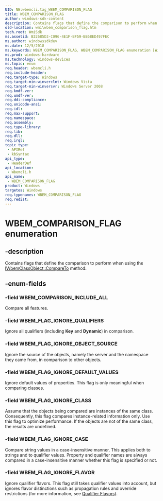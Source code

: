 ```yaml
---
UID: NE:wbemcli.tag_WBEM_COMPARISON_FLAG
title: WBEM_COMPARISON_FLAG
author: windows-sdk-content
description: Contains flags that define the comparison to perform when using the IWbemClassObject::CompareTo method.
old-location: wmi\wbem_comparison_flag.htm
tech.root: WmiSdk
ms.assetid: B32685D3-C096-4E1F-BF59-EB68ED497FEC
ms.author: windowssdkdev
ms.date: 12/5/2018
ms.keywords: WBEM_COMPARISON_FLAG, WBEM_COMPARISON_FLAG enumeration [Windows Management Instrumentation], WBEM_COMPARISON_INCLUDE_ALL, WBEM_FLAG_IGNORE_CASE, WBEM_FLAG_IGNORE_CLASS, WBEM_FLAG_IGNORE_DEFAULT_VALUES, WBEM_FLAG_IGNORE_FLAVOR, WBEM_FLAG_IGNORE_OBJECT_SOURCE, WBEM_FLAG_IGNORE_QUALIFIERS, wbemcli/WBEM_COMPARISON_FLAG, wbemcli/WBEM_COMPARISON_INCLUDE_ALL, wbemcli/WBEM_FLAG_IGNORE_CASE, wbemcli/WBEM_FLAG_IGNORE_CLASS, wbemcli/WBEM_FLAG_IGNORE_DEFAULT_VALUES, wbemcli/WBEM_FLAG_IGNORE_FLAVOR, wbemcli/WBEM_FLAG_IGNORE_OBJECT_SOURCE, wbemcli/WBEM_FLAG_IGNORE_QUALIFIERS, wmi.wbem_comparison_flag
ms.prod: windows-hardware
ms.technology: windows-devices
ms.topic: enum
req.header: wbemcli.h
req.include-header: 
req.target-type: Windows
req.target-min-winverclnt: Windows Vista
req.target-min-winversvr: Windows Server 2008
req.kmdf-ver: 
req.umdf-ver: 
req.ddi-compliance: 
req.unicode-ansi: 
req.idl: 
req.max-support: 
req.namespace: 
req.assembly: 
req.type-library: 
req.lib: 
req.dll: 
req.irql: 
topic_type:
 - APIRef
 - kbSyntax
api_type:
 - HeaderDef
api_location:
 - Wbemcli.h
api_name:
 - WBEM_COMPARISON_FLAG
product: Windows
targetos: Windows
req.typenames: WBEM_COMPARISON_FLAG
req.redist: 
---
```


# WBEM_COMPARISON_FLAG enumeration


## -description


Contains flags that define the comparison to perform when using the <a href="https://msdn.microsoft.com/246e5c2e-8d89-4ab5-b9ae-21a41eefa2e2">IWbemClassObject::CompareTo</a> method.


## -enum-fields




### -field WBEM_COMPARISON_INCLUDE_ALL

Compare all features.


### -field WBEM_FLAG_IGNORE_QUALIFIERS

Ignore all qualifiers (including <b>Key</b> and <b>Dynamic</b>) in comparison.


### -field WBEM_FLAG_IGNORE_OBJECT_SOURCE

Ignore the source of the objects, namely the server and the namespace they came from, in comparison to other objects.


### -field WBEM_FLAG_IGNORE_DEFAULT_VALUES

Ignore default values of properties. This flag is only meaningful when comparing classes.


### -field WBEM_FLAG_IGNORE_CLASS

Assume that the objects being compared are instances of the same class. Consequently, this flag compares instance-related information only. Use this flag to optimize performance. If the objects are not of the same class, the results are undefined.


### -field WBEM_FLAG_IGNORE_CASE

Compare string values in a case-insensitive manner. This applies both to strings and to qualifier values. Property and qualifier names are always compared in a case-insensitive manner whether this flag is specified or not.


### -field WBEM_FLAG_IGNORE_FLAVOR

Ignore qualifier flavors. This flag still takes qualifier values into account, but ignores flavor distinctions such as propagation rules and override restrictions (for more information, see 
<a href="https://msdn.microsoft.com/6a0769ac-e16c-45e1-92b6-26e4969bf23d">Qualifier Flavors</a>).


